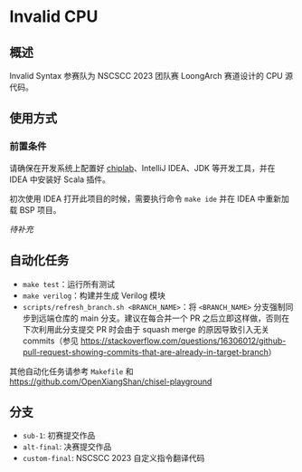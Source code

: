 # Invalid CPU

## 概述

Invalid Syntax 参赛队为 NSCSCC 2023 团队赛 LoongArch 赛道设计的 CPU 源代码。

## 使用方式

### 前置条件

请确保在开发系统上配置好 [chiplab](https://gitee.com/loongson-edu/chiplab/tree/chiplab_diff)、IntelliJ IDEA、JDK 等开发工具，并在 IDEA 中安装好 Scala 插件。

初次使用 IDEA 打开此项目的时候，需要执行命令 `make ide` 并在 IDEA 中重新加载 BSP 项目。

*待补充*

## 自动化任务

- `make test`：运行所有测试
- `make verilog`：构建并生成 Verilog 模块
- `scripts/refresh_branch.sh <BRANCH_NAME>`：将 `<BRANCH_NAME>` 分支强制同步到远端仓库的 main 分支。建议在每合并一个 PR 之后立即这样做，否则在下次利用此分支提交 PR 时会由于 squash merge 的原因导致引入无关 commits（参见 <https://stackoverflow.com/questions/16306012/github-pull-request-showing-commits-that-are-already-in-target-branch>）

其他自动化任务请参考 `Makefile` 和 <https://github.com/OpenXiangShan/chisel-playground>

## 分支
+ `sub-1`: 初赛提交作品
+ `alt-final`: 决赛提交作品
+ `custom-final`: NSCSCC 2023 自定义指令翻译代码

